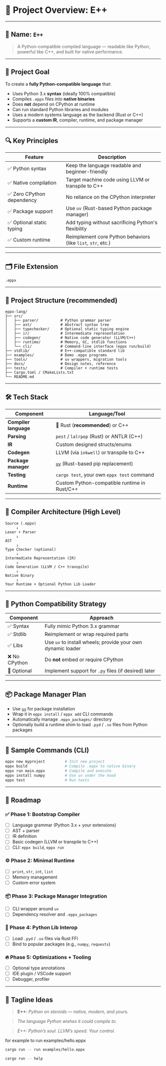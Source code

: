 

# 🧠 **Project Overview: E++**

---

## 📛 Name: `E++`

> A Python-compatible compiled language — readable like Python, powerful like C++, and built for native performance.

---

## 🎯 **Project Goal**

To create a **fully Python-compatible language** that:

* Uses Python 3.x **syntax** (ideally 100% compatible)
* Compiles `.eppx` files into **native binaries**
* Does **not** depend on CPython at runtime
* Can run standard Python libraries and modules
* Uses a modern systems language as the backend (Rust or C++)
* Supports a **custom IR**, compiler, runtime, and package manager

---

## 🔍 **Key Principles**

| Feature                   | Description                                                  |
| ------------------------- | ------------------------------------------------------------ |
| ✅ Python syntax           | Keep the language readable and beginner-friendly             |
| ✅ Native compilation      | Target machine code using LLVM or transpile to C++           |
| ✅ Zero CPython dependency | No reliance on the CPython interpreter                       |
| ✅ Package support         | Use `uv` (Rust-based Python package manager)                 |
| ✅ Optional static typing  | Add typing without sacrificing Python's flexibility          |
| ✅ Custom runtime          | Reimplement core Python behaviors (like `list`, `str`, etc.) |

---

## 🗂️ File Extension

```plaintext
.eppx
```

---

## 📁 Project Structure (recommended)

```plaintext
eppx-lang/
├── src/
│   ├── parser/          # Python grammar parser
│   ├── ast/             # Abstract syntax tree
│   ├── typechecker/     # Optional static typing engine
│   ├── ir/              # Intermediate representation
│   ├── codegen/         # Native code generator (LLVM/C++)
│   ├── runtime/         # Memory, GC, stdlib functions
│   └── cli/             # Command-line interface (eppx run/build)
├── stdlib/              # E++-compatible standard lib
├── examples/            # Demo .eppx programs
├── tools/               # uv wrappers, migration tools
├── docs/                # Design notes, reference
├── tests/               # Compiler + runtime tests
├── Cargo.toml / CMakeLists.txt
└── README.md
```

---

## 🛠️ **Tech Stack**

| Component             | Language/Tool                                                        |
| --------------------- | -------------------------------------------------------------------- |
| **Compiler language** | 🦀 Rust (**recommended**) or C++                                     |
| **Parsing**           | `pest` / `lalrpop` (Rust) or ANTLR (C++)                             |
| **IR**                | Custom designed structs/enums                                        |
| **Codegen**           | LLVM (via `inkwell`) or transpile to C++                             |
| **Package manager**   | [`uv`](https://github.com/astral-sh/uv) (Rust-based pip replacement) |
| **Testing**           | `cargo test`, your own `eppx test` command                           |
| **Runtime**           | Custom Python-compatible runtime in Rust/C++                         |

---

## 🧱 Compiler Architecture (High Level)

```plaintext
Source (.eppx)
     ↓
Lexer + Parser
     ↓
AST
     ↓
Type Checker (optional)
     ↓
Intermediate Representation (IR)
     ↓
Code Generation (LLVM / C++ transpile)
     ↓
Native Binary
     ↓
Your Runtime + Optional Python Lib Loader
```

---

## 🧬 Python Compatibility Strategy

| Component    | Approach                                                    |
| ------------ | ----------------------------------------------------------- |
| ✅ Syntax     | Fully mimic Python 3.x grammar                              |
| ✅ Stdlib     | Reimplement or wrap required parts                          |
| ✅ Libs       | Use `uv` to install wheels; provide your own dynamic loader |
| ❌ No CPython | Do **not** embed or require CPython                         |
| 🔄 Optional  | Implement support for `.py` files (if desired) later        |

---

## 📦 Package Manager Plan

* Use [`uv`](https://github.com/astral-sh/uv) for package installation
* Wrap it in `eppx install` / `eppx add` CLI commands
* Automatically manage `.eppx_packages/` directory
* Optionally build a runtime shim to load `.pyd` / `.so` files from Python packages

---

## 🧪 Sample Commands (CLI)

```bash
eppx new myproject         # Init new project
eppx build                 # Compile .eppx to native binary
eppx run main.eppx         # Compile and execute
eppx install numpy         # Use uv under the hood
eppx test                  # Run tests
```

---

## 📘 Roadmap

### ✅ Phase 1: Bootstrap Compiler

* [ ] Language grammar (Python 3.x + your extensions)
* [ ] AST + parser
* [ ] IR definition
* [ ] Basic codegen (LLVM or transpile to C++)
* [ ] CLI: `eppx build`, `eppx run`

### ⚙️ Phase 2: Minimal Runtime

* [ ] `print`, `str`, `int`, `list`
* [ ] Memory management
* [ ] Custom error system

### 📦 Phase 3: Package Manager Integration

* [ ] CLI wrapper around `uv`
* [ ] Dependency resolver and `.eppx_packages`

### 🔁 Phase 4: Python Lib Interop

* [ ] Load `.pyd` / `.so` files via Rust FFI
* [ ] Bind to popular packages (e.g., `numpy`, `requests`)

### 🔥 Phase 5: Optimizations + Tooling

* [ ] Optional type annotations
* [ ] IDE plugin / VSCode support
* [ ] Debugger, profiler

---

## 📣 Tagline Ideas

> **E++**: *Python on steroids — native, modern, and yours.*

> *The language Python wishes it could compile to.*

> *E++: Python’s soul. LLVM’s speed. Your control.*

for example to run examples/hello.eppx
```bash
cargo run -- run examples/hello.eppx
```
```bash
cargo run -- help
```